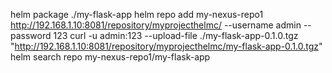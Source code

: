 helm package ./my-flask-app
helm repo add my-nexus-repo1 http://192.168.1.10:8081/repository/myprojecthelmc/ --username admin --password 123
curl -u admin:123 --upload-file ./my-flask-app-0.1.0.tgz "http://192.168.1.10:8081/repository/myprojecthelmc/my-flask-app-0.1.0.tgz"
helm search repo my-nexus-repo1/my-flask-app
